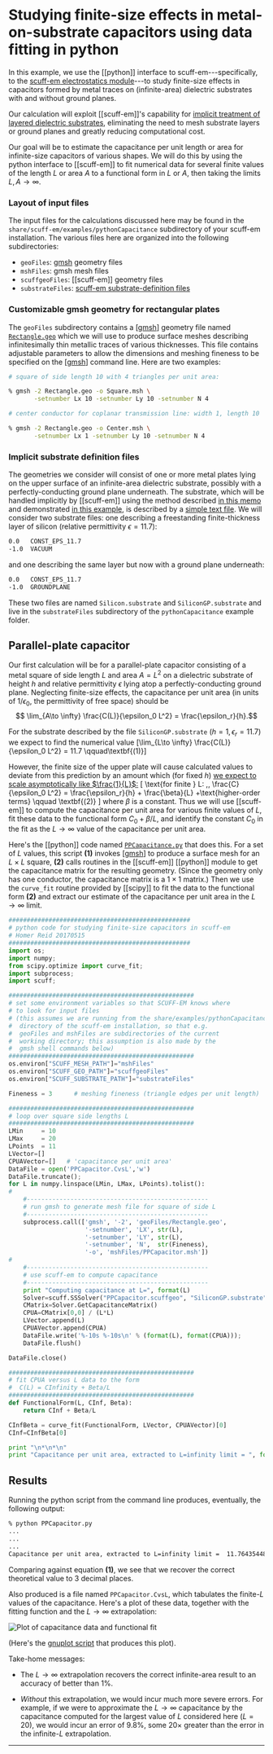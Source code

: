 # Studying finite-size effects in metal-on-substrate capacitors using data fitting in python

In this example, we use the [[python]] interface to
<span class=SC>scuff-em</span>---specifically, to the
[<span class=SC>scuff-em</span> electrostatics module][scuffStatic]---to
study finite-size effects in capacitors formed by metal traces on 
(infinite-area) dielectric substrates with and without ground planes.

Our calculation will exploit [[scuff-em]]'s capability for
[implicit treatment of layered dielectric substrates][ImplicitSubstrate],
eliminating the need to mesh substrate layers or ground planes
and greatly reducing computational cost. 

Our goal will be to estimate the capacitance per unit length or area
for infinite-size capacitors of various shapes.
We will do this by using the 
<span class=SC>python</span> interface to [[scuff-em]]
to fit numerical data for several finite values of
the length $L$ or area $A$ to a functional form in $L$ or $A$, then 
taking the limits $L,A\to \infty$.

### Layout of input files

The input files for the calculations discussed here may be
found in the `share/scuff-em/examples/pythonCapacitance` subdirectory
of your <span class=SC>scuff-em</span> installation.
The various files here are organized into the following subdirectories:

+ `geoFiles`: [<span class=SC>gmsh</span>][gmsh] geometry files
+ `mshFiles`: <span class=SC>gmsh</span> mesh files
+ `scuffgeoFiles`: [[scuff-em]] geometry files
+ `substrateFiles`: [<span class=SC>scuff-em</span> substrate-definition files][SubstrateFile]

### Customizable <span class=SC>gmsh</span> geometry for rectangular plates

The `geoFiles` subdirectory contains a [[gmsh]] geometry file named
[`Rectangle.geo`](Rectangle.geo) which we will use to produce
surface meshes describing infinitesimally thin metallic traces of
various thicknesses. This file contains adjustable parameters
to allow the dimensions and meshing fineness to be specified on the
[[gmsh]] command line. Here are two examples:

```bash
# square of side length 10 with 4 triangles per unit area:

% gmsh -2 Rectangle.geo -o Square.msh \
       -setnumber Lx 10 -setnumber Ly 10 -setnumber N 4

# center conductor for coplanar transmission line: width 1, length 10

% gmsh -2 Rectangle.geo -o Center.msh \
       -setnumber Lx 1 -setnumber Ly 10 -setnumber N 4
```

### Implicit substrate definition files

The geometries we consider will consist of one or more metal
plates lying on the upper surface of an infinite-area dielectric
substrate, possibly with a perfectly-conducting ground
plane underneath.
The substrate, which will be handled implicitly by [[scuff-em]]
using the method described [in this memo][SubstrateMemo]
and demonstrated [in this example][ImplicitSubstrate],
is described by a [simple text file][SubstrateFile].
We will consider two substrate files: one describing a
freestanding finite-thickness layer of silicon 
(relative permittivity $\epsilon=11.7$):
```bash
0.0   CONST_EPS_11.7
-1.0  VACUUM
```
and one describing the same layer but now with a ground plane 
underneath:
```bash
0.0   CONST_EPS_11.7
-1.0  GROUNDPLANE
```
These two files are named `Silicon.substrate` and `SiliconGP.substrate`
and live in the `substrateFiles` subdirectory of the `pythonCapacitance` example folder.

## Parallel-plate capacitor

Our first calculation will be for a parallel-plate capacitor consisting
of a metal square of side length $L$ and area $A=L^2$ on a dielectric
substrate of height $h$ and relative permittivity $\epsilon$
lying atop a perfectly-conducting ground plane.
Neglecting finite-size effects, the capacitance
per unit area (in units of $1/\epsilon_0$, the permittivity of free space)
should be
$$ \lim_{A\to \infty} \frac{C(L)}{\epsilon_0 L^2} = \frac{\epsilon_r}{h}.$$

For the substrate described by the file `SiliconGP.substrate` 
($h=1, \epsilon_r=11.7$) we expect to find the numerical value
\[\lim_{L\to \infty} \frac{C(L)}{\epsilon_0 L^2} = 11.7 \qquad\textbf{(1)}\]

However, the finite size of the upper plate will cause calculated
values to deviate from this prediction by an amount which (for fixed $h$)
[we expect to scale asymptotically like $\frac{1}{L}$:][ParallelPlateCapacitorPaper1937]
\[ \text{for finite } L: \,\,
   \frac{C}{\epsilon_0 L^2} = \frac{\epsilon_r}{h} + \frac{\beta}{L}
   +\text{higher-order terms}
   \qquad \textbf{(2)}
\]
where $\beta$ is a constant.
Thus we will use [[scuff-em]] to compute the capacitance per
unit area for various finite values of $L$, fit these data
to the functional form $C_0+\beta/L$, and identify the
constant $C_0$ in the fit as the $L\to\infty$ value of 
the capacitance per unit area.

Here's the [[python]] code named [`PPCapacitance.py`](PPCapacitance.py)
that does this. For a set of
$L$ values, this script **(1)** invokes [[gmsh]] to produce
a surface mesh for an $L\times L$ square, **(2)** calls routines
in the [[scuff-em]] [[python]] module to get the capacitance 
matrix for the resulting geometry. (Since the geometry only 
has one conductor, the capacitance matrix is a $1\times 1$ matrix.) 
Then we use the `curve_fit`
routine provided by [[scipy]] to fit the data to the functional
form **(2)** and extract our estimate of the capacitance per
unit area in the $L\to\infty$ limit.

```python
##################################################
# python code for studying finite-size capacitors in scuff-em
# Homer Reid 20170515
##################################################
import os;
import numpy;
from scipy.optimize import curve_fit;
import subprocess;
import scuff;

###################################################
# set some environment variables so that SCUFF-EM knows where
# to look for input files
# (this assumes we are running from the share/examples/pythonCapacitance
#  directory of the scuff-em installation, so that e.g.
#  geoFiles and mshFiles are subdirectories of the current
#  working directory; this assumption is also made by the
#  gmsh shell commands below)
###################################################
os.environ["SCUFF_MESH_PATH"]="mshFiles"
os.environ["SCUFF_GEO_PATH"]="scuffgeoFiles"
os.environ["SCUFF_SUBSTRATE_PATH"]="substrateFiles"

Fineness = 3      # meshing fineness (triangle edges per unit length)

###################################################
# loop over square side lengths L
###################################################
LMin     = 10
LMax     = 20
LPoints  = 11
LVector=[]
CPUAVector=[]   # 'capacitance per unit area'
DataFile = open('PPCapacitor.CvsL','w')
DataFile.truncate();
for L in numpy.linspace(LMin, LMax, LPoints).tolist():
#
    #--------------------------------------------------
    # run gmsh to generate mesh file for square of side L
    #--------------------------------------------------
    subprocess.call(['gmsh', '-2', 'geoFiles/Rectangle.geo',
                     '-setnumber', 'LX', str(L),
                     '-setnumber', 'LY', str(L),
                     '-setnumber', 'N',  str(Fineness),
                     '-o', 'mshFiles/PPCapacitor.msh'])
#
    #--------------------------------------------------
    # use scuff-em to compute capacitance
    #--------------------------------------------------
    print "Computing capacitance at L=", format(L)
    Solver=scuff.SSSolver("PPCapacitor.scuffgeo", "SiliconGP.substrate");
    CMatrix=Solver.GetCapacitanceMatrix()
    CPUA=CMatrix[0,0] / (L*L)
    LVector.append(L)
    CPUAVector.append(CPUA)
    DataFile.write('%-10s %-10s\n' % (format(L), format(CPUA)));
    DataFile.flush()

DataFile.close()

###################################################
# fit CPUA versus L data to the form
#  C(L) = CInfinity + Beta/L
###################################################
def FunctionalForm(L, CInf, Beta):
    return CInf + Beta/L

CInfBeta = curve_fit(FunctionalForm, LVector, CPUAVector)[0]
CInf=CInfBeta[0]

print "\n*\n*\n"
print "Capacitance per unit area, extracted to L=infinity limit = ", format(CInf)

```

## Results

Running the python script from the command line produces, eventually,
the following output:

```bash
% python PPCapacitor.py
...
...
...
Capacitance per unit area, extracted to L=infinity limit =  11.764354485
```

Comparing against equation **(1)**, we see that we recover the
correct theoretical value to 3 decimal places.

Also produced is a file named `PPCapacitor.CvsL`, which
tabulates the finite-$L$ values of the capacitance. Here's
a plot of these data, together with the fitting function
and the $L\to\infty$ extrapolation:

![Plot of capacitance data and functional fit](PPCapacitorData.png)

(Here's the [<span class=SC>gnuplot</span> script](Plotter.PPCapacitance)
that produces this plot).

Take-home messages:

+ The $L\to\infty$ extrapolation recovers the correct infinite-area 
result to an accuracy of better than 1%.

+ *Without* this extrapolation, we would incur much more severe
errors. For example, if we were to approximate the $L\to\infty$
capacitance by the capacitance computed for the largest
value of $L$ considered here ($L=20$), we would incur an error
of 9.8%, some 20&times; greater than the error in the infinite-$L$
extrapolation.


--------------------------------------------------

[GMSH]:                 http://www.geuz.org/gmsh
[scuffStatic]:          ../../applications/scuff-static/scuff-static.md
[ImplicitSubstrate]:    ../ImplicitSubstrate/ImplicitSubstrate.md
[scuffInstallation]:    ../../reference/Installing
[scuffMaterials]:       ../../reference/Materials
[SubstrateMemo]:	../../tex/StaticDielectricSubstrate.pdf
[SubstrateFile]:	../ImplicitSubstrate/ImplicitSubstrate.md#SubstrateFile
[ParallelPlateCapacitorPaper1937]:	http://ieeexplore.ieee.org/document/6540485/
